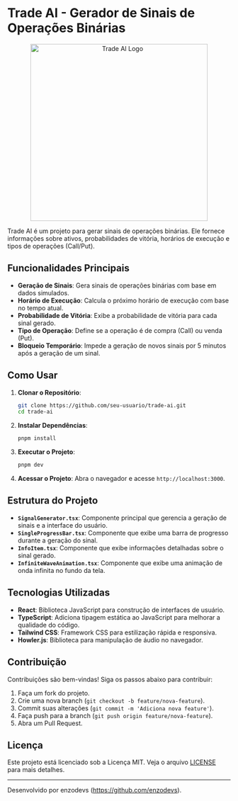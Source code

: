 # Trade AI - Gerador de Sinais de Operações Binárias

<p align="center">
  <img src="https://i.postimg.cc/y8rmY69S/logo.png" alt="Trade AI Logo" width="400" />
</p>

Trade AI é um projeto para gerar sinais de operações binárias. Ele fornece informações sobre ativos, probabilidades de vitória, horários de execução e tipos de operações (Call/Put).

## Funcionalidades Principais

- **Geração de Sinais**: Gera sinais de operações binárias com base em dados simulados.
- **Horário de Execução**: Calcula o próximo horário de execução com base no tempo atual.
- **Probabilidade de Vitória**: Exibe a probabilidade de vitória para cada sinal gerado.
- **Tipo de Operação**: Define se a operação é de compra (Call) ou venda (Put).
- **Bloqueio Temporário**: Impede a geração de novos sinais por 5 minutos após a geração de um sinal.

## Como Usar

1. **Clonar o Repositório**:
   ```bash
   git clone https://github.com/seu-usuario/trade-ai.git
   cd trade-ai
   ```

2. **Instalar Dependências**:
   ```bash
   pnpm install
   ```

3. **Executar o Projeto**:
   ```bash
   pnpm dev
   ```

4. **Acessar o Projeto**:
   Abra o navegador e acesse `http://localhost:3000`.

## Estrutura do Projeto

- **`SignalGenerator.tsx`**: Componente principal que gerencia a geração de sinais e a interface do usuário.
- **`SingleProgressBar.tsx`**: Componente que exibe uma barra de progresso durante a geração do sinal.
- **`InfoItem.tsx`**: Componente que exibe informações detalhadas sobre o sinal gerado.
- **`InfiniteWaveAnimation.tsx`**: Componente que exibe uma animação de onda infinita no fundo da tela.

## Tecnologias Utilizadas

- **React**: Biblioteca JavaScript para construção de interfaces de usuário.
- **TypeScript**: Adiciona tipagem estática ao JavaScript para melhorar a qualidade do código.
- **Tailwind CSS**: Framework CSS para estilização rápida e responsiva.
- **Howler.js**: Biblioteca para manipulação de áudio no navegador.

## Contribuição

Contribuições são bem-vindas! Siga os passos abaixo para contribuir:

1. Faça um fork do projeto.
2. Crie uma nova branch (`git checkout -b feature/nova-feature`).
3. Commit suas alterações (`git commit -m 'Adiciona nova feature'`).
4. Faça push para a branch (`git push origin feature/nova-feature`).
5. Abra um Pull Request.

## Licença

Este projeto está licenciado sob a Licença MIT. Veja o arquivo [LICENSE](LICENSE) para mais detalhes.

---

Desenvolvido por enzodevs (https://github.com/enzodevs).
